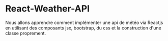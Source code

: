 # React-Weather-API
Nous allons apprendre comment implémenter une api de météo via Reactjs en utilisant des composants jsx, bootstrap, du css et la construction d'une classe proprement.
